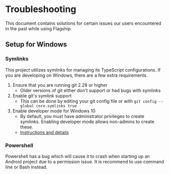 # Troubleshooting

This document contains solutions for certain issues our users encountered in
the past while using Flagship.

## Setup for Windows

### Symlinks

This project utilizes symlinks for managing its TypeScript configurations. If
you are developing on Windows, there are a few extra requirements.

1. Ensure that you are running git 2.28 or higher
   - Older versions of git either don't support or had bugs with symlinks
2. Enable git's symlink support
   - This can be done by editing your git config file or with `git config --global core.symlinks true`
3. Enable developer mode for Windows 10
   - By default, you must have administrator privileges to create symlinks. Enabling developer
     mode allows non-admins to create these.
   - [Instructions and details](https://docs.microsoft.com/en-us/windows/uwp/get-started/enable-your-device-for-development)

### Powershell

Powershell has a bug which will cause it to crash when starting up an Android
project due to a permission issue. It is recommend to use command line or Bash
instead.
